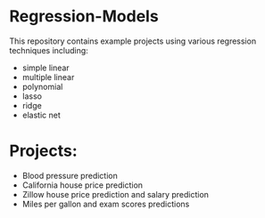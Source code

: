 # Regression-Models
This repository contains example projects using various regression techniques including:
* simple linear 
* multiple linear 
* polynomial
* lasso
* ridge 
* elastic net

# Projects:
* Blood pressure prediction
* California house price prediction
* Zillow house price prediction and salary prediction
* Miles per gallon and exam scores predictions
